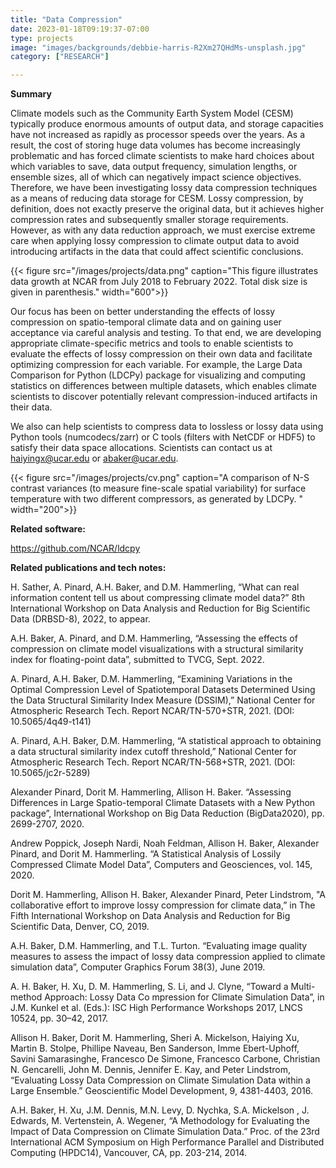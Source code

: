 ```yaml
---
title: "Data Compression"
date: 2023-01-18T09:19:37-07:00
type: projects
image: "images/backgrounds/debbie-harris-R2Xm27QHdMs-unsplash.jpg"
category: ["RESEARCH"]

---
```



**Summary**

Climate models such as the Community Earth System Model (CESM)
 typically produce enormous amounts of output data, and storage
 capacities have not increased as rapidly as processor speeds over the
 years. As a result, the cost of storing huge data volumes has become
 increasingly problematic and has forced climate scientists to make
 hard choices about which variables to save, data output frequency,
 simulation lengths, or ensemble sizes, all of which can negatively
 impact science objectives. Therefore, we have been investigating
 lossy data compression techniques as a means of reducing data storage
 for CESM.  Lossy compression, by definition, does not exactly
 preserve the original data, but it achieves higher compression rates
 and subsequently smaller storage requirements. However, as with any
 data reduction approach, we must exercise extreme care when applying
 lossy compression to climate output data to avoid introducing
 artifacts in the data that could affect scientific conclusions.

{{< figure src="/images/projects/data.png" caption="This figure illustrates data growth at NCAR from July 2018 to February 2022. Total disk size is given in parenthesis." width="600">}}

Our focus has been on better understanding the effects of lossy
 compression on spatio-temporal climate data and on gaining user
 acceptance via careful analysis and testing. To that end, we are
 developing appropriate climate-specific metrics and tools to enable
 scientists to evaluate the effects of lossy compression on their own
 data and facilitate optimizing compression for each variable. For
 example, the  Large Data Comparison for Python (LDCPy) package for visualizing
and computing statistics on differences between multiple datasets,
which enables climate scientists to discover potentially relevant
compression-induced artifacts in their data.

We also can help scientists to compress data to lossless or lossy
 data using Python tools (numcodecs/zarr) or C tools (filters with
 NetCDF or HDF5) to satisfy their data space allocations. Scientists
can contact us at haiyingx@ucar.edu or abaker@ucar.edu.

{{< figure src="/images/projects/cv.png" caption="A comparison of N-S contrast variances (to measure fine-scale spatial variability) for surface temperature with two different compressors, as generated by LDCPy. " width="200">}}

**Related software:**

https://github.com/NCAR/ldcpy

**Related publications and tech notes:**

H. Sather, A. Pinard, A.H. Baker, and D.M. Hammerling, “What can real information content tell us about compressing climate model data?” 8th International Workshop on Data Analysis and Reduction for Big Scientific Data (DRBSD-8), 2022, to appear.

A.H. Baker, A. Pinard, and D.M. Hammerling, “Assessing the effects of compression on climate model visualizations with a structural similarity index for floating-point data”, submitted to TVCG, Sept. 2022. 

A. Pinard, A.H. Baker, D.M. Hammerling, “Examining Variations in the Optimal Compression Level of Spatiotemporal Datasets Determined Using the Data Structural Similarity Index Measure (DSSIM),” National Center for Atmospheric Research Tech. Report NCAR/TN-570+STR, 2021. (DOI: 10.5065/4q49-t141)

A. Pinard, A.H. Baker, D.M. Hammerling, “A statistical approach to obtaining a data structural similarity index cutoff threshold,” National Center for Atmospheric Research Tech. Report NCAR/TN-568+STR, 2021. (DOI: 10.5065/jc2r-5289)

Alexander Pinard, Dorit M. Hammerling, Allison H. Baker. “Assessing Differences in Large Spatio-temporal Climate Datasets with a New Python package”, International Workshop on Big Data Reduction (BigData2020), pp. 2699-2707, 2020.

Andrew Poppick, Joseph Nardi, Noah Feldman, Allison H. Baker,
Alexander Pinard, and Dorit M. Hammerling. “A Statistical Analysis of
Lossily Compressed Climate Model Data”, Computers and Geosciences,
vol. 145, 2020.

Dorit M. Hammerling, Allison H. Baker, Alexander Pinard, Peter Lindstrom, "A collaborative effort to improve lossy compression for climate data,” in The Fifth International Workshop on Data Analysis and Reduction for Big Scientific Data, Denver, CO, 2019. 

A.H. Baker, D.M. Hammerling, and T.L. Turton. “Evaluating image quality measures to assess the impact of lossy data compression applied to climate simulation data”, Computer Graphics Forum 38(3), June 2019.

A. H. Baker, H. Xu, D. M. Hammerling, S. Li, and J. Clyne, “Toward a
Multi-method Approach: Lossy Data Co
mpression for Climate Simulation Data”, in J.M. Kunkel et al. (Eds.): ISC High Performance Workshops 2017, LNCS 10524, pp. 30–42, 2017.

Allison H. Baker, Dorit M. Hammerling, Sheri A. Mickelson, Haiying Xu,
Martin B. Stolpe, Phillipe Naveau, Ben Sanderson, Imme Ebert-Uphoff,
Savini Samarasinghe, Francesco De Simone, Francesco Carbone, Christian
N. Gencarelli, John M. Dennis, Jennifer E. Kay, and Peter Lindstrom,
“Evaluating Lossy Data Compression on Climate Simulation Data within a
Large Ensemble.”  Geoscientific Model Development, 9, 4381-4403,  2016.

A.H. Baker, H. Xu, J.M. Dennis, M.N. Levy, D. Nychka, S.A. Mickelson
, J. Edwards, M. Vertenstein, A. Wegener, “A Methodology for Evaluating the Impact of Data Compression on Climate Simulation Data.” Proc. of the 23rd International ACM Symposium on High Performance Parallel and Distributed Computing (HPDC14), Vancouver, CA, pp. 203-214, 2014.



